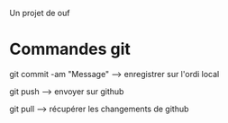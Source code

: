 Un projet de ouf

# Commandes git

git commit -am "Message" --> enregistrer sur l'ordi local

git push --> envoyer sur github

git pull --> récupérer les changements de github
